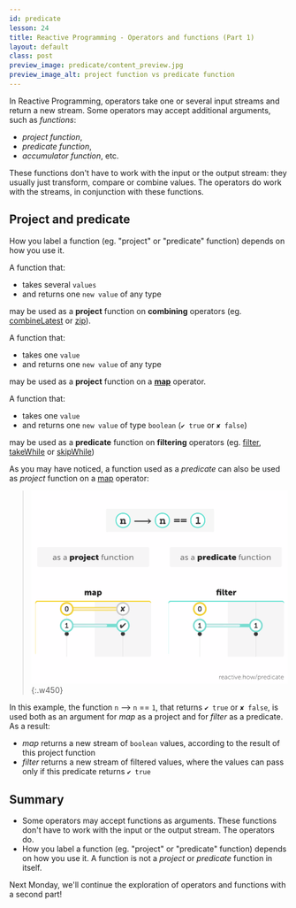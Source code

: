 ```yaml
---
id: predicate
lesson: 24
title: Reactive Programming - Operators and functions (Part 1)
layout: default
class: post
preview_image: predicate/content_preview.jpg
preview_image_alt: project function vs predicate function
---
```


In Reactive Programming, operators take one or several input streams and return a new stream. Some operators may accept additional arguments, such as _functions_:

- _project function_,
- _predicate function_,
- _accumulator function_, etc.

These functions don't have to work with the input or the output stream: they usually just transform, compare or combine values. The operators do work with the streams, in conjunction with these functions.

## Project and predicate

How you label a function (eg. "project" or "predicate" function) depends on how you use it.

A function that:

- takes several <code class="one">values</code>
- and returns one <code class="two">new value</code> of any type

may be used as a **project** function on **combining** operators (eg. [combineLatest](/combineLatest) or [zip](/zip)).

A function that:

- takes one <code class="one">value</code>
- and returns one <code class="two">new value</code> of any type

may be used as a **project** function on a [**map**](/map) operator.

A function that:

- takes one <code class="one">value</code>
- and returns one <code class="two">new value</code> of type `boolean` (`✔ true` or `✘ false`)

may be used as a **predicate** function on **filtering** operators (eg. [filter](/filter), [takeWhile](/takeWhile) or [skipWhile](skipWhile))

As you may have noticed, a function used as a _predicate_ can also be used as _project_ function on a [map](/map) operator: 

> ![](img/predicate/predicate.gif){:.w450}

In this example, the function <code class="one">n</code> ⟶ <code class="one">n</code> == <code class="one">1</code>, that returns `✔ true` or `✘ false`, is used both as an argument for _map_ as a project and for _filter_ as a predicate. As a result:

- _map_ returns a new stream of `boolean` values, according to the result of this project function
- _filter_ returns a new stream of filtered values, where the values can pass only if this predicate returns `✔ true`

## Summary

- Some operators may accept functions as arguments. These functions don't have to work with the input or the output stream. The operators do.
- How you label a function (eg. "project" or "predicate" function) depends on how you use it. A function is not a _project_ or _predicate_ function in itself.

Next Monday, we'll continue the exploration of operators and functions with a second part!
